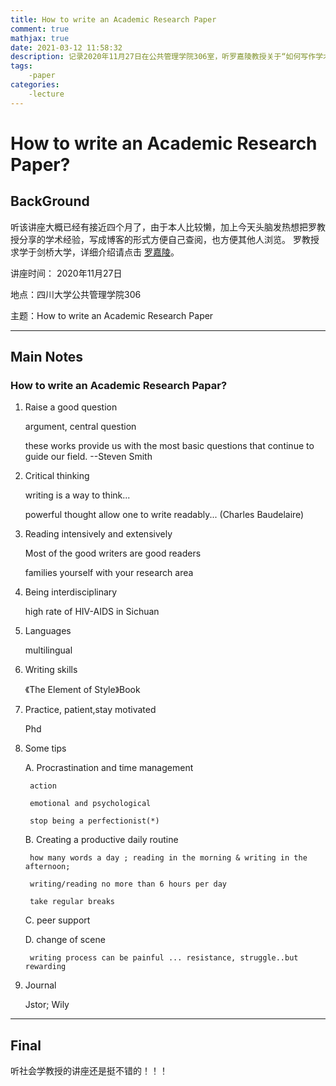 ```yaml
---
title: How to write an Academic Research Paper
comment: true
mathjax: true
date: 2021-03-12 11:58:32
description: 记录2020年11月27日在公共管理学院306室，听罗嘉陵教授关于“如何写作学术研究论文”讲座的笔记。由于罗教授过去长期在国外做研究，故该写作方法更适用于英文论文写作。
tags:
	-paper
categories:
	-lecture
---
```


# How to write an Academic Research Paper?

## BackGround

听该讲座大概已经有接近四个月了，由于本人比较懒，加上今天头脑发热想把罗教授分享的学术经验，写成博客的形式方便自己查阅，也方便其他人浏览。
罗教授求学于剑桥大学，详细介绍请点击 [罗嘉陵](http://ggglxy.scu.edu.cn/index.php?c=article&id=1269)。

讲座时间： 2020年11月27日

地点：四川大学公共管理学院306

主题：How to write an Academic Research Paper


---

## Main Notes

### How to write an Academic Research Papar?


1. Raise a good question

	argument, central question

	these works provide us with the most basic questions that continue to guide our field. --Steven Smith

2. Critical thinking
 
	writing is a way to think...

	powerful thought allow one to write readably... (Charles Baudelaire)

3. Reading intensively and extensively

	Most of the good writers are good readers

	families yourself with your research area

4. Being interdisciplinary

	high rate of HIV-AIDS in Sichuan

5. Languages

	multilingual

6. Writing skills

	《The Element of Style》Book

7. Practice, patient,stay motivated

	Phd

8. Some tips

	A. Procrastination and time management

		action

		emotional and psychological

		stop being a perfectionist(*)

	B. Creating a productive daily routine

		how many words a day ; reading in the morning & writing in the afternoon;

		writing/reading no more than 6 hours per day

		take regular breaks

	C. peer support

	D. change of scene

		writing process can be painful ... resistance, struggle..but rewarding


10. Journal

	Jstor; Wily


---

## Final

听社会学教授的讲座还是挺不错的！！！





